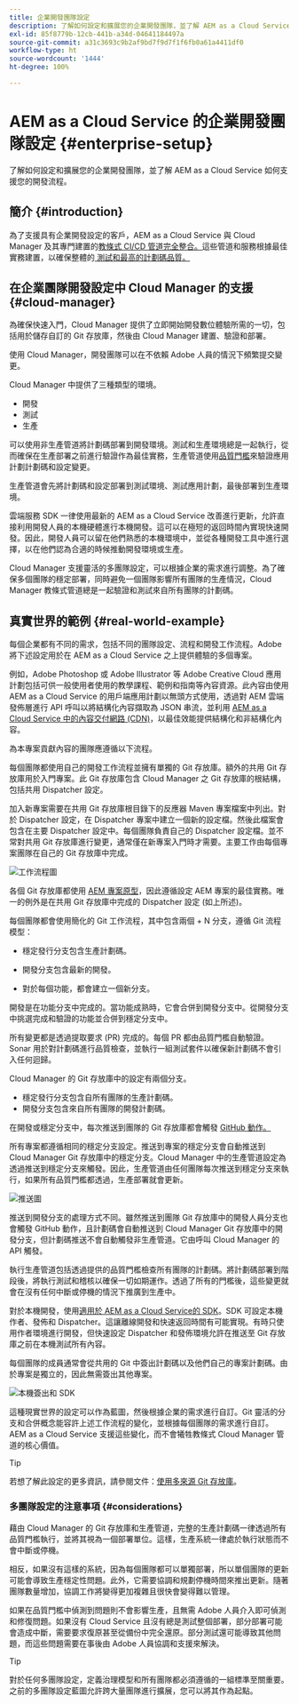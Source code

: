 ```yaml
---
title: 企業開發團隊設定
description: 了解如何設定和擴展您的企業開發團隊，並了解 AEM as a Cloud Service 如何支援您的開發流程。
exl-id: 85f8779b-12cb-441b-a34d-04641184497a
source-git-commit: a31c3693c9b2af9bd7f9d7f1f6fb0a61a4411df0
workflow-type: ht
source-wordcount: '1444'
ht-degree: 100%

---
```


# AEM as a Cloud Service 的企業開發團隊設定 {#enterprise-setup}

了解如何設定和擴展您的企業開發團隊，並了解 AEM as a Cloud Service 如何支援您的開發流程。

## 簡介 {#introduction}

為了支援具有企業開發設定的客戶，AEM as a Cloud Service 與 Cloud Manager 及其專門建置的[教條式 CI/CD 管道完全整合。](/help/implementing/cloud-manager/configuring-pipelines/introduction-ci-cd-pipelines.md)這些管道和服務根據最佳實務建置，以確保整體的[ 測試和最高的計劃碼品質。](/help/implementing/cloud-manager/code-quality-testing.md)

## 在企業團隊開發設定中 Cloud Manager 的支援 {#cloud-manager}

為確保快速入門，Cloud Manager 提供了立即開始開發數位體驗所需的一切，包括用於儲存自訂的 Git 存放庫，然後由 Cloud Manager 建置、驗證和部署。

使用 Cloud Manager，開發團隊可以在不依賴 Adobe 人員的情況下頻繁提交變更。

Cloud Manager 中提供了三種類型的環境。

* 開發
* 測試
* 生產

可以使用非生產管道將計劃碼部署到開發環境。測試和生產環境總是一起執行，從而確保在生產部署之前進行驗證作為最佳實務，生產管道使用[品質門檻](/help/implementing/cloud-manager/custom-code-quality-rules.md)來驗證應用計劃計劃碼和設定變更。

生產管道會先將計劃碼和設定部署到測試環境、測試應用計劃，最後部署到生產環境。

雲端服務 SDK 一律使用最新的 AEM as a Cloud Service 改善進行更新，允許直接利用開發人員的本機硬體進行本機開發。這可以在極短的返回時間內實現快速開發。因此，開發人員可以留在他們熟悉的本機環境中，並從各種開發工具中進行選擇，以在他們認為合適的時候推動開發環境或生產。

Cloud Manager 支援靈活的多團隊設定，可以根據企業的需求進行調整。為了確保多個團隊的穩定部署，同時避免一個團隊影響所有團隊的生產情況，Cloud Manager 教條式管道總是一起驗證和測試來自所有團隊的計劃碼。

## 真實世界的範例 {#real-world-example}

每個企業都有不同的需求，包括不同的團隊設定、流程和開發工作流程。Adobe 將下述設定用於在 AEM as a Cloud Service 之上提供體驗的多個專案。

例如，Adobe Photoshop 或 Adobe Illustrator 等 Adobe Creative Cloud 應用計劃包括可供一般使用者使用的教學課程、範例和指南等內容資源。此內容由使用 AEM as a Cloud Service 的用戶端應用計劃以無頭方式使用，透過對 AEM 雲端發佈層進行 API 呼叫以將結構化內容擷取為 JSON 串流，並利用 [AEM as a Cloud Service 中的內容交付網路 (CDN)](/help/implementing/dispatcher/cdn.md#content-delivery)，以最佳效能提供結構化和非結構化內容。

為本專案貢獻內容的團隊應遵循以下流程。

每個團隊都使用自己的開發工作流程並擁有單獨的 Git 存放庫。額外的共用 Git 存放庫用於入門專案。此 Git 存放庫包含 Cloud Manager 之 Git 存放庫的根結構，包括共用 Dispatcher 設定。

加入新專案需要在共用 Git 存放庫根目錄下的反應器 Maven 專案檔案中列出。對於 Dispatcher 設定，在 Dispatcher 專案中建立一個新的設定檔。然後此檔案會包含在主要 Dispatcher 設定中。每個團隊負責自己的 Dispatcher 設定檔。並不常對共用 Git 存放庫進行變更，通常僅在新專案入門時才需要。主要工作由每個專案團隊在自己的 Git 存放庫中完成。

![工作流程圖](/help/implementing/cloud-manager/assets/team-setup1.png)

各個 Git 存放庫都使用 [AEM 專案原型](https://experienceleague.adobe.com/docs/experience-manager-core-components/using/developing/archetype/overview.html?lang=zh-Hant)，因此遵循設定 AEM 專案的最佳實務。唯一的例外是在共用 Git 存放庫中完成的 Dispatcher 設定 (如上所述)。

每個團隊都會使用簡化的 Git 工作流程，其中包含兩個 + N 分支，遵循 Git 流程模型：

* 穩定發行分支包含生產計劃碼。

* 開發分支包含最新的開發。

* 對於每個功能，都會建立一個新分支。

開發是在功能分支中完成的。當功能成熟時，它會合併到開發分支中。從開發分支中挑選完成和驗證的功能並合併到穩定分支中。

所有變更都是透過提取要求 (PR) 完成的。每個 PR 都由品質門檻自動驗證。Sonar 用於對計劃碼進行品質檢查，並執行一組測試套件以確保新計劃碼不會引入任何迴歸。

Cloud Manager 的 Git 存放庫中的設定有兩個分支。

* 穩定發行分支包含自所有團隊的生產計劃碼。
* 開發分支包含來自所有團隊的開發計劃碼。

在開發或穩定分支中，每次推送到團隊的 Git 存放庫都會觸發 [GitHub 動作。](/help/implementing/cloud-manager/managing-code/working-with-multiple-source-git-repositories.md#managing-code)

所有專案都遵循相同的穩定分支設定。推送到專案的穩定分支會自動推送到 Cloud Manager Git 存放庫中的穩定分支。Cloud Manager 中的生產管道設定為透過推送到穩定分支來觸發。因此，生產管道由任何團隊每次推送到穩定分支來執行，如果所有品質門檻都透過，生產部署就會更新。

![推送圖](/help/implementing/cloud-manager/assets/team-setup2.png)

推送到開發分支的處理方式不同。雖然推送到團隊 Git 存放庫中的開發人員分支也會觸發 GitHub 動作，且計劃碼會自動推送到 Cloud Manager Git 存放庫中的開發分支，但計劃碼推送不會自動觸發非生產管道。它由呼叫 Cloud Manager 的 API 觸發。

執行生產管道包括透過提供的品質門檻檢查所有團隊的計劃碼。將計劃碼部署到階段後，將執行測試和稽核以確保一切如期運作。透過了所有的門檻後，這些變更就會在沒有任何中斷或停機的情況下推廣到生產中。

對於本機開發，使用[適用於 AEM as a Cloud Service的 SDK](/help/implementing/developing/introduction/aem-as-a-cloud-service-sdk.md#developing)。SDK 可設定本機作者、發佈和 Dispatcher。這讓離線開發和快速返回時間有可能實現。有時只使用作者環境進行開發，但快速設定 Dispatcher 和發佈環境允許在推送至 Git 存放庫之前在本機測試所有內容。

每個團隊的成員通常會從共用的 Git 中簽出計劃碼以及他們自己的專案計劃碼。由於專案是獨立的，因此無需簽出其他專案。

![本機簽出和 SDK](/help/implementing/cloud-manager/assets/team-setup3.png)

這種現實世界的設定可以作為藍圖，然後根據企業的需求進行自訂。Git 靈活的分支和合併概念能容許上述工作流程的變化，並根據每個團隊的需求進行自訂。AEM as a Cloud Service 支援這些變化，而不會犧牲教條式 Cloud Manager 管道的核心價值。

>[!TIP]
>
>若想了解此設定的更多資訊，請參閱文件：[使用多來源 Git 存放庫](https://experienceleague.adobe.com/docs/experience-manager-cloud-manager/using/managing-code/working-with-multiple-source-git-repos.html?lang=zh-Hant#managing-code)。

### 多團隊設定的注意事項 {#considerations}

藉由 Cloud Manager 的 Git 存放庫和生產管道，完整的生產計劃碼一律透過所有品質門檻執行，並將其視為一個部署單位。這樣，生產系統一律處於執行狀態而不會中斷或停機。

相反，如果沒有這樣的系統，因為每個團隊都可以單獨部署，所以單個團隊的更新可能會導致生產穩定性問題。此外，它需要協調和規劃停機時間來推出更新。隨著團隊數量增加，協調工作將變得更加複雜且很快會變得難以管理。

如果在品質門檻中偵測到問題則不會影響生產，且無需 Adobe 人員介入即可偵測和修復問題。如果沒有 Cloud Service 且沒有總是測試整個部署，部分部署可能會造成中斷，需要要求復原甚至從備份中完全還原。部分測試還可能導致其他問題，而這些問題需要在事後由 Adobe 人員協調和支援來解決。

>[!TIP]
>
>對於任何多團隊設定，定義治理模型和所有團隊都必須遵循的一組標準至關重要。之前的多團隊設定藍圖允許跨大量團隊進行擴展，您可以將其作為起點。
